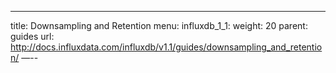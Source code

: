 ---
title: Downsampling and Retention
menu:
  influxdb_1_1:
    weight: 20
    parent: guides
    url: http://docs.influxdata.com/influxdb/v1.1/guides/downsampling_and_retention/
—--
